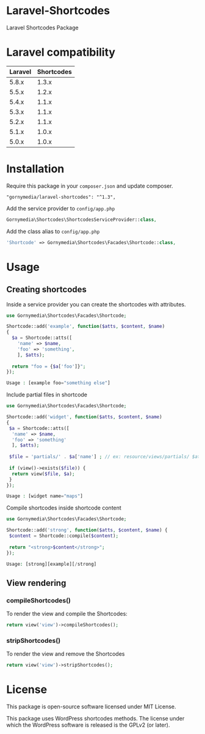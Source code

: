 Laravel-Shortcodes
====================

Laravel Shortcodes Package

# Laravel compatibility

 Laravel  | Shortcodes
:---------|:----------
 5.8.x    | 1.3.x
 5.5.x    | 1.2.x
 5.4.x    | 1.1.x
 5.3.x    | 1.1.x
 5.2.x    | 1.1.x
 5.1.x    | 1.0.x
 5.0.x    | 1.0.x

# Installation

Require this package in your `composer.json` and update composer.

```
"gornymedia/laravel-shortcodes": "^1.3",
```

Add the service provider to `config/app.php`

```php
Gornymedia\Shortcodes\ShortcodesServiceProvider::class,
```

Add the class alias to `config/app.php`

```php
'Shortcode' => Gornymedia\Shortcodes\Facades\Shortcode::class,
```

# Usage

## Creating shortcodes

Inside a service provider you can create the shortcodes with attributes.

```php
use Gornymedia\Shortcodes\Facades\Shortcode;

Shortcode::add('example', function($atts, $content, $name)
{
  $a = Shortcode::atts([
    'name' => $name,
    'foo' => 'something',
    ], $atts);
    
  return "foo = {$a['foo']}";
});

Usage : [example foo="something else"]
```

Include partial files in shortcode

```php
use Gornymedia\Shortcodes\Facades\Shortcode;

Shortcode::add('widget', function($atts, $content, $name) 
{
 $a = Shortcode::atts([
  'name' => $name,
  'foo' => 'something'
  ], $atts);
  
 $file = 'partials/' . $a['name'] ; // ex: resource/views/partials/ $atts['name'] .blade.php
 
 if (view()->exists($file)) {
  return view($file, $a);
 }
});

Usage : [widget name="maps"]
```

Compile shortcodes inside shortcode content

```php
use Gornymedia\Shortcodes\Facades\Shortcode;

Shortcode::add('strong', function($atts, $content, $name) {
 $content = Shortcode::compile($content);
 
 return "<strong>$content</strong>";
});

Usage: [strong][example][/strong]

```

## View rendering

### compileShortcodes()

To render the view and compile the Shortcodes:

```php
return view('view')->compileShortcodes();
```

### stripShortcodes()

To render the view and remove the Shortcodes

```php
return view('view')->stripShortcodes();
```

# License

This package is open-source software licensed under MIT License.

This package uses WordPress shortcodes methods. The license under which the WordPress software is released is the GPLv2 (or later).
